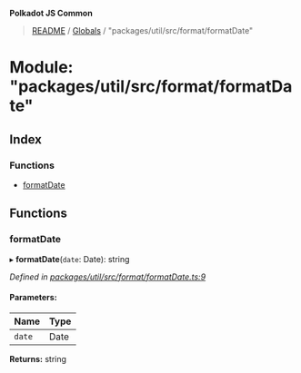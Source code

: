 **Polkadot JS Common**

> [README](../README.md) / [Globals](../globals.md) / "packages/util/src/format/formatDate"

# Module: "packages/util/src/format/formatDate"

## Index

### Functions

* [formatDate](_packages_util_src_format_formatdate_.md#formatdate)

## Functions

### formatDate

▸ **formatDate**(`date`: Date): string

*Defined in [packages/util/src/format/formatDate.ts:9](https://github.com/polkadot-js/common/blob/975103fd/packages/util/src/format/formatDate.ts#L9)*

#### Parameters:

Name | Type |
------ | ------ |
`date` | Date |

**Returns:** string
